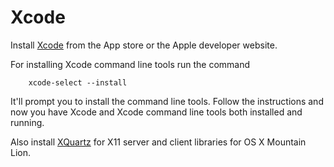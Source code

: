 # Xcode

Install [Xcode](https://developer.apple.com/xcode/) from the App store or the Apple developer website. 

For installing Xcode command line tools run the command 

        xcode-select --install

It'll prompt you to install the command line tools. Follow the instructions and now you have Xcode and Xcode command line tools both installed and running. 

Also install [XQuartz](http://xquartz.macosforge.org/landing/) for X11 server and client libraries for OS X Mountain Lion.
